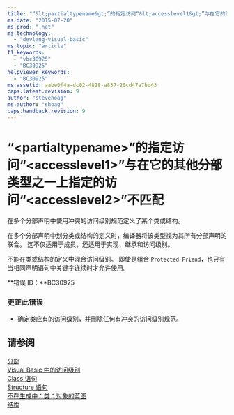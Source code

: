 ```yaml
---
title: "“&lt;partialtypename&gt;”的指定访问“&lt;accesslevel1&gt;”与在它的其他分部类型之一上指定的访问“&lt;accesslevel2&gt;”不匹配 | Microsoft Docs"
ms.date: "2015-07-20"
ms.prod: ".net"
ms.technology: 
  - "devlang-visual-basic"
ms.topic: "article"
f1_keywords: 
  - "vbc30925"
  - "BC30925"
helpviewer_keywords: 
  - "BC30925"
ms.assetid: aabe0f4a-dc02-4828-a837-20cd47a7bd43
caps.latest.revision: 9
author: "stevehoag"
ms.author: "shoag"
caps.handback.revision: 9
---
```

# “&lt;partialtypename&gt;”的指定访问“&lt;accesslevel1&gt;”与在它的其他分部类型之一上指定的访问“&lt;accesslevel2&gt;”不匹配
在多个分部声明中使用冲突的访问级别规范定义了某个类或结构。  
  
 在多个分部声明中划分类或结构的定义时，编译器将该类型视为其所有分部声明的联合。 这不仅适用于成员，还适用于实现、继承和访问级别。  
  
 不能在类或结构的定义中混合访问级别。 即使是组合 `Protected Friend`，也只有当相同声明语句中关键字连续时才允许使用。  
  
 **错误 ID：**BC30925  
  
### 更正此错误  
  
-   确定类应有的访问级别，并删除任何有冲突的访问级别规范。  
  
## 请参阅  
 [分部](../../visual-basic/language-reference/modifiers/partial.md)   
 [Visual Basic 中的访问级别](../../visual-basic/programming-guide/language-features/declared-elements/access-levels.md)   
 [Class 语句](../../visual-basic/language-reference/statements/class-statement.md)   
 [Structure 语句](../../visual-basic/language-reference/statements/structure-statement.md)   
 [不在生成中：类：对象的蓝图](http://msdn.microsoft.com/zh-cn/2c86373d-0333-4616-a7d8-4790c4e89f7b)   
 [结构](../../visual-basic/programming-guide/language-features/data-types/structures.md)